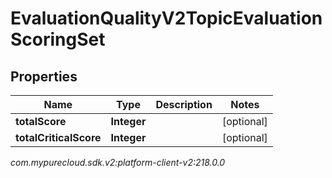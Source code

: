 # EvaluationQualityV2TopicEvaluationScoringSet


## Properties

| Name | Type | Description | Notes |
| ------------ | ------------- | ------------- | ------------- |
| **totalScore** | **Integer** |  |  [optional] |
| **totalCriticalScore** | **Integer** |  |  [optional] |




_com.mypurecloud.sdk.v2:platform-client-v2:218.0.0_
